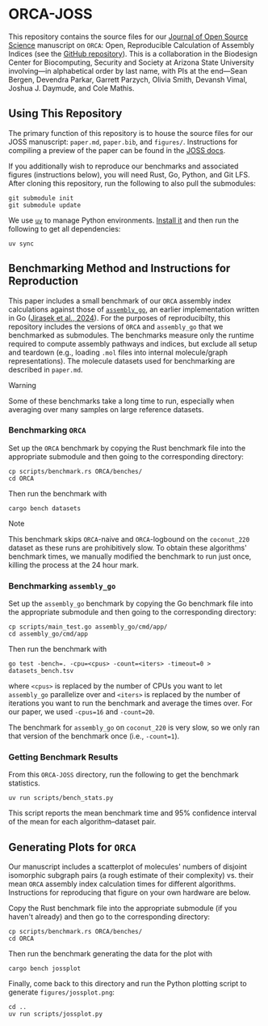 # ORCA-JOSS

This repository contains the source files for our [Journal of Open Source Science](https://joss.theoj.org/) manuscript on `ORCA`: Open, Reproducible Calculation of Assembly Indices (see the [GitHub repository](https://github.com/DaymudeLab/ORCA)).
This is a collaboration in the Biodesign Center for Biocomputing, Security and Society at Arizona State University involving&mdash;in alphabetical order by last name, with PIs at the end&mdash;Sean Bergen, Devendra Parkar, Garrett Parzych, Olivia Smith, Devansh Vimal, Joshua J. Daymude, and Cole Mathis.


## Using This Repository

The primary function of this repository is to house the source files for our JOSS manuscript: `paper.md`, `paper.bib`, and `figures/`.
Instructions for compiling a preview of the paper can be found in the [JOSS docs](https://joss.readthedocs.io/en/latest/paper.html#locally).

If you additionally wish to reproduce our benchmarks and associated figures (instructions below), you will need Rust, Go, Python, and Git LFS.
After cloning this repository, run the following to also pull the submodules:

```shell
git submodule init
git submodule update
```

We use [`uv`](https://docs.astral.sh/uv/) to manage Python environments.
[Install it](https://docs.astral.sh/uv/getting-started/installation/) and then run the following to get all dependencies:

```shell
uv sync
```


## Benchmarking Method and Instructions for Reproduction

This paper includes a small benchmark of our `ORCA` assembly index calculations against those of [`assembly_go`](https://github.com/croningp/assembly_go), an earlier implementation written in Go ([Jirasek et al., 2024](https://doi.org/10.1021/acscentsci.4c00120)).
For the purposes of reproducibilty, this repository includes the versions of `ORCA` and `assembly_go` that we benchmarked as submodules.
The benchmarks measure only the runtime required to compute assembly pathways and indices, but exclude all setup and teardown (e.g., loading `.mol` files into internal molecule/graph representations).
The molecule datasets used for benchmarking are described in `paper.md`.

> [!WARNING]
> Some of these benchmarks take a long time to run, especially when averaging over many samples on large reference datasets.


### Benchmarking `ORCA`

Set up the `ORCA` benchmark by copying the Rust benchmark file into the appropriate submodule and then going to the corresponding directory:

```shell
cp scripts/benchmark.rs ORCA/benches/
cd ORCA
```

Then run the benchmark with

```shell
cargo bench datasets
```

> [!NOTE]
> This benchmark skips `ORCA`-naive and `ORCA`-logbound on the `coconut_220` dataset as these runs are prohibitively slow.
> To obtain these algorithms' benchmark times, we manually modified the benchmark to run just once, killing the process at the 24 hour mark.


### Benchmarking `assembly_go`

Set up the `assembly_go` benchmark by copying the Go benchmark file into the appropriate submodule and then going to the corresponding directory:

```shell
cp scripts/main_test.go assembly_go/cmd/app/
cd assembly_go/cmd/app
```

Then run the benchmark with

```shell
go test -bench=. -cpu=<cpus> -count=<iters> -timeout=0 > datasets_bench.tsv
```

where `<cpus>` is replaced by the number of CPUs you want to let `assembly_go` parallelize over and `<iters>` is replaced by the number of iterations you want to run the benchmark and average the times over.
For our paper, we used `-cpus=16` and `-count=20`.

The benchmark for `assembly_go` on `coconut_220` is very slow, so we only ran that version of the benchmark once (i.e., `-count=1`).


### Getting Benchmark Results

From this `ORCA-JOSS` directory, run the following to get the benchmark statistics.

```
uv run scripts/bench_stats.py
```

This script reports the mean benchmark time and 95% confidence interval of the mean for each algorithm&ndash;dataset pair.


## Generating Plots for `ORCA`

Our manuscript includes a scatterplot of molecules' numbers of disjoint isomorphic subgraph pairs (a rough estimate of their complexity) vs. their mean `ORCA` assembly index calculation times for different algorithms.
Instructions for reproducing that figure on your own hardware are below.

Copy the Rust benchmark file into the appropriate submodule (if you haven't already) and then go to the corresponding directory:

```shell
cp scripts/benchmark.rs ORCA/benches/
cd ORCA
```

Then run the benchmark generating the data for the plot with

```shell
cargo bench jossplot
```

Finally, come back to this directory and run the Python plotting script to generate `figures/jossplot.png`:

```shell
cd ..
uv run scripts/jossplot.py
```
